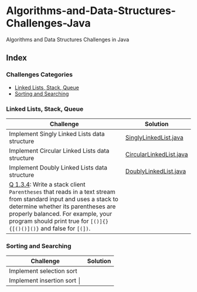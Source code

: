 # Algorithms-and-Data-Structures-Challenges-Java
Algorithms and Data Structures  Challenges in Java

## Index

### Challenges Categories

* [Linked Lists, Stack, Queue](#linked-lists-stack-queue)
* [Sorting and Searching](#sorting-and-searching)

### Linked Lists, Stack, Queue

| Challenge                                                                                                                                                     | Solution       |
|-----------------------------------------------                                                                                                                |----------------|
| Implement Singly Linked Lists data structure                                                                                                                  |   [SinglyLinkedList.java](src/main/java/linked_list/SinglyLinkedList.java)             |
| Implement Circular Linked Lists data structure                                                                                                                |   [CircularLinkedList.java](src/main/java/linked_list/CircularLinkedList.java)             |
| Implement Doubly Linked Lists data structure                                                                                                                  |   [DoublyLinkedList.java](src/main/java/linked_list/DoublyLinkedList.java)             |
| [Q 1.3.4](http://algs4.cs.princeton.edu/13stacks/): Write a stack client `Parentheses` that reads in a text stream from standard input and uses a stack to determine whether its parentheses are properly balanced. For example, your program should print true for `[()]{}{[()()]()}` and false for `[(])`.  |             |




### Sorting and Searching

| Challenge                                     | Solution                                                           |
|-----------------------------------------------|--------------------------------------------------------------------|
| Implement selection sort                      |                                                                    |
| Implement insertion sort                      │                                                                    |

<br/>